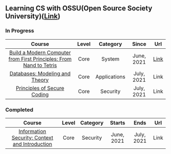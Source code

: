 ## Learning CS with OSSU(Open Source Society University)([Link](https://github.com/ossu/computer-science))

### In Progress

|Course|Level|Category|Since|Url|
|:----:|:---:|:------:|:---:|:-:|
|[Build a Modern Computer from First Principles: From Nand to Tetris](https://www.coursera.org/learn/build-a-computer/home/welcome)|Core|System|June, 2021|[Link](https://github.com/NinaHwang/Computer-Science/tree/main/Core/System/Nand2tetris) </br>|
|[Databases: Modeling and Theory](https://learning.edx.org/course/course-v1:StanfordOnline+SOE.YDB-MDL_THEORY0001+2T2020/home)|Core|Applications|July, 2021|Link </br>|
|[Principles of Secure Coding](https://www.coursera.org/learn/secure-coding-principles)|Core|Security|July, 2021|Link </br>|


### Completed

|Course|Level|Category|Starts|Ends|Url|
|:----:|:---:|:------:|:---:|:---:|:-:|
|[Information Security: Context and Introduction](https://www.coursera.org/learn/information-security-data/home/welcome)|Core|Security|June, 2021|July, 2021|Link </br>|
